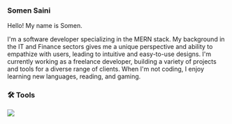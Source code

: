 ### Somen Saini

Hello! My name is Somen.

I'm a software developer specializing in the MERN stack.
My background in the IT and Finance sectors gives me a unique perspective and ability to empathize with users, leading to intuitive and easy-to-use designs.
I'm currently working as a freelance developer, building a variety of projects and tools for a diverse range of clients.
When I'm not coding, I enjoy learning new languages, reading, and gaming.


### :hammer_and_wrench: Tools
<div>
  <img src="https://skillicons.dev/icons?i=html,css,javascript,nodejs,mongodb,react,express,figma,postman,py,vite" />
</div>

